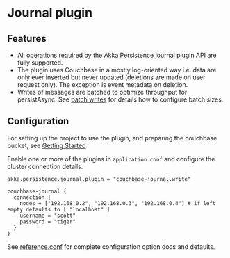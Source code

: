 # Journal plugin

## Features

 * All operations required by the [Akka Persistence journal plugin API](https://doc.akka.io/docs/akka/current/persistence-journals.html#journal-plugin-api) are fully supported.
 * The plugin uses Couchbase in a mostly log-oriented way i.e. data are only ever inserted but never updated 
   (deletions are made on user request only). The exception is event metadata on deletion.
 * Writes of messages are batched to optimize throughput for persistAsync. See 
 [batch writes](https://doc.akka.io/docs/akka/current/persistence.html#batch-writes) for details how to configure batch sizes. 

## Configuration

For setting up the project to use the plugin, and preparing the couchbase bucket, see [Getting Started](getting-started.md)

Enable one or more of the plugins in `application.conf` and configure the cluster connection details:

```hocon
akka.persistence.journal.plugin = "couchbase-journal.write"

couchbase-journal {
  connection {
    nodes = ["192.168.0.2", "192.168.0.3", "192.168.0.4"] # if left empty defaults to [ "localhost" ]
    username = "scott"
    password = "tiger"
  }
}
```

See [reference.conf](https://github.com/akka/akka-persistence-couchbase/blob/master/core/src/main/resources/reference.conf) 
for complete configuration option docs and defaults. 


